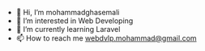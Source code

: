 - 👋 Hi, I’m mohammadghasemali
- 👀 I’m interested in Web Developing
- 🌱 I’m currently learning Laravel
- 📫 How to reach me webdvlp.mohammad@gmail.com

<!---
mohammadghasemali/mohammadghasemali is a ✨ special ✨ repository because its `README.md` (this file) appears on your GitHub profile.
You can click the Preview link to take a look at your changes.
--->

